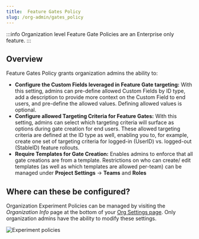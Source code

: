 ```yaml
---
title:  Feature Gates Policy
slug: /org-admin/gates_policy
---
```


:::info
Organization level Feature Gate Policies are an Enterprise only feature.
:::

## Overview

Feature Gates Policy grants organization admins the ability to:

* **Configure the Custom Fields leveraged in Feature Gate targeting:** With this setting, admins can pre-define allowed Custom Fields by ID type, add a description to provide more context on the Custom Field to end users, and pre-define the allowed values. Defining allowed values is optional. 
* **Configure allowed Targeting Criteria for Feature Gates:** With this setting, admins can select which targeting criteria will surface as options during gate creation for end users. These allowed targeting criteria are defined at the ID type as well, enabling you to, for example, create one set of targeting criteria for logged-in (UserID) vs. logged-out (StableID) feature rollouts. 
* **Require Templates for Gate Creation:** Enables admins to enforce that all gate creations are from a template. Restrictions on who can create/ edit templates (as well as which templates are allowed per-team) can be managed under **Project Settings** -> **Teams** and **Roles**

## Where can these be configured?

Organization Experiment Policies can be managed by visiting the _Organization Info_ page at the bottom of your [Org Settings page](https://console.statsig.com/organization/settings). Only organization admins have the ability to modify these settings.

![Experiment policies](/img/org_exp_policies.png)
